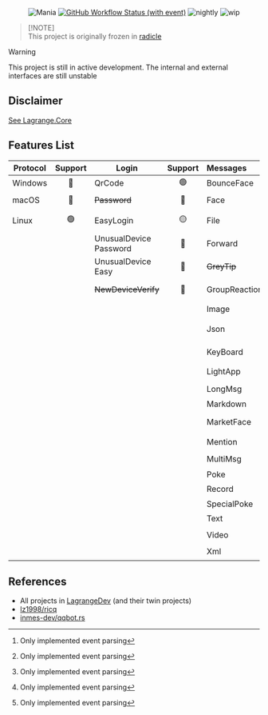 <div align="center">

![Mania](https://socialify.git.ci/LagrangeDev/mania/image?description=1&descriptionEditable=An%20Implementation%20of%20NTQQ%20Protocol,%20with%20Pure%20Rust%F0%9F%A6%80,%20Derived%20from%20Lagrange.Core&font=Jost&forks=1&issues=1&logo=https%3A%2F%2Fstatic.live.moe%2Flagrange.jpg&name=1&pattern=Diagonal%20Stripes&pulls=1&stargazers=1&theme=Auto)
[![GitHub Workflow Status (with event)](https://img.shields.io/github/actions/workflow/status/LagrangeDev/mania/check.yml?logo=github)](https://github.com/LagrangeDev/mania/actions)
![nightly](https://img.shields.io/badge/toolchain-nightly-important)
![wip](https://img.shields.io/badge/develop-wip-blue)

</div>

> [!NOTE]\
> This project is originally frozen in [radicle](https://app.radicle.xyz/nodes/seed.radicle.garden/rad:z4QZVPDxLbGgd1oHFsjtJLQYtZ8ma)


> [!WARNING]  
> This project is still in active development. The internal and external interfaces are still unstable


## Disclaimer
[See Lagrange.Core](https://github.com/LagrangeDev/Lagrange.Core#disclaimer)

## Features List

| Protocol | Support | Login                      | Support | Messages      | Support | Operations        | Support | Events              | Support |
|----------|:-------:|----------------------------|:-------:|:--------------|:-------:|:------------------|:-------:|:--------------------|:-------:|
| Windows  |   🔴    | QrCode                     |   🟢    | BounceFace    |   🔴    | Poke              |   🔴    | ~~Captcha~~         |   🔴    |
| macOS    |   🔴    | ~~Password~~               |   🔴    | Face          | 🟡 [^1] | Recall            |   🔴    | BotOnline           |   🟢    |
| Linux    |   🟢    | EasyLogin                  |   🟡    | File          | 🟡[^1]  | Leave Group       |   🔴    | BotOffline          |   🟢    |
|          |         | UnusualDevice<br/>Password |   🔴    | Forward       |   🟢    | Set Special Title |   🔴    | Message             |   🟢    |
|          |         | UnusualDevice<br/>Easy     |   🔴    | ~~GreyTip~~   |   🔴    | Kick Member       |   🔴    | Poke                |   🟢    |
|          |         | ~~NewDeviceVerify~~        |   🔴    | GroupReaction |   🔴    | Mute Member       |   🔴    | MessageRecall       |   🔴    |
|          |         |                            |         | Image         |   🟢    | Set Admin         |   🔴    | GroupMemberDecrease |   🔴    |
|          |         |                            |         | Json          |   🟢    | Friend Request    |   🔴    | GroupMemberIncrease |   🔴    |
|          |         |                            |         | KeyBoard      |   🔴    | Group Request     |   🔴    | GroupPromoteAdmin   |   🔴    |
|          |         |                            |         | LightApp      |   🟢    | ~~Voice Call~~    |   🔴    | GroupInvite         |   🔴    |
|          |         |                            |         | LongMsg       | 🟡[^1]  | Client Key        |   🔴    | GroupRequestJoin    |   🔴    |
|          |         |                            |         | Markdown      |   🔴    | Cookies           |   🔴    | FriendRequest       |   🔴    |
|          |         |                            |         | MarketFace    | 🟡[^1]  | Send Message      |   🔴    | ~~FriendTyping~~    |   🔴    |
|          |         |                            |         | Mention       |   🟢    |                   |         | ~~FriendVoiceCall~~ |   🔴    |
|          |         |                            |         | MultiMsg      | 🟡[^1]  |                   |         |                     |         |
|          |         |                            |         | Poke          |   🔴    |                   |         |                     |         |
|          |         |                            |         | Record        |   🟢    |                   |         |                     |         |
|          |         |                            |         | SpecialPoke   |   🔴    |                   |         |                     |         |
|          |         |                            |         | Text          |   🟢    |                   |         |                     |         |
|          |         |                            |         | Video         |   🟢    |                   |         |                     |         |
|          |         |                            |         | Xml           |   🟢    |                   |         |                     |         |

[^1]: Only implemented event parsing

## References
- All projects in [LagrangeDev](https://github.com/lagrangeDev) (and their twin projects)
- [lz1998/ricq](https://github.com/lz1998/ricq)
- [inmes-dev/qqbot.rs](https://github.com/inmes-dev/qqbot.rs)